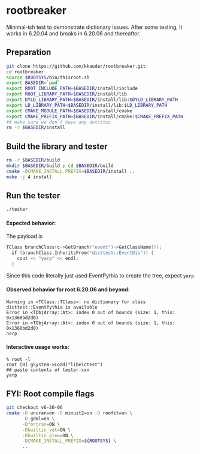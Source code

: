 # rootbreaker
Minimal-ish test to demonstrate dictionary issues.
After some testing, it works in 6.20.04 and breaks in 6.20.06 and thereafter.

## Preparation
```sh
git clone https://github.com/kkauder/rootbreaker.git
cd rootbreaker
source $ROOTSYS/bin/thisroot.sh
export BASEDIR=`pwd`
export ROOT_INCLUDE_PATH=$BASEDIR/install/include
export ROOT_LIBRARY_PATH=$BASEDIR/install/lib
export DYLD_LIBRARY_PATH=$BASEDIR/install/lib:$DYLD_LIBRARY_PATH
export LD_LIBRARY_PATH=$BASEDIR/install/lib:$LD_LIBRARY_PATH
export CMAKE_MODULE_PATH=$BASEDIR/install/cmake
export CMAKE_PREFIX_PATH=$BASEDIR/install/cmake:$CMAKE_PREFIX_PATH
## make sure we don't have any detritus
rm -r $BASEDIR/install
```

## Build the library and tester
```sh
rm -r $BASEDIR/build
mkdir $BASEDIR/build ; cd $BASEDIR/build
cmake -DCMAKE_INSTALL_PREFIX=$BASEDIR/install ..
make -j 4 install
```

## Run the tester
```sh
./tester
```

#### Expected behavior:
The payload is
```c++
TClass branchClass(c->GetBranch("event")->GetClassName());
  if (branchClass.InheritsFrom("dicttest::EventDis")) {
    cout << "yarp" << endl;
  }
```
Since this code literally just used EventPythia to create the tree, expect `yarp`

#### Observed behavior for root 6.20.06 and beyond:
```
Warning in <TClass::TClass>: no dictionary for class dicttest::EventPythia is available
Error in <TObjArray::At>: index 0 out of bounds (size: 1, this: 0x1360bd2d0)
Error in <TObjArray::At>: index 0 out of bounds (size: 1, this: 0x1360bd2d0)
norp
```

#### Interactive usage works:
```
% root -l
root [0] gSystem->Load("libeictest")
## paste contents of tester.cxx
yarp
```

## FYI: Root compile flags
```sh
git checkout v6-20-06
cmake -D unuran=on -D minuit2=on -D roofit=on \
      -D gdml=on \
      -Dfortran=ON \
      -Dbuiltin_vdt=ON \
      -Dbuiltin_glew=ON \
      -DCMAKE_INSTALL_PREFIX=${ROOTSYS} \
      ..
```
